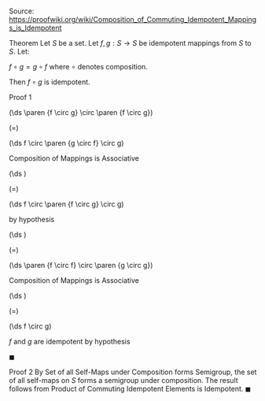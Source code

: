 # 

Source: https://proofwiki.org/wiki/Composition_of_Commuting_Idempotent_Mappings_is_Idempotent

Theorem
Let $S$ be a set.
Let $f, g: S \to S$ be idempotent mappings from $S$ to $S$.
Let:

$f \circ g = g \circ f$
where $\circ$ denotes composition.

Then $f \circ g$ is idempotent.


Proof 1













\(\ds \paren {f \circ g} \circ \paren {f \circ g}\)

\(=\)







\(\ds f \circ \paren {g \circ f} \circ g\)





Composition of Mappings is Associative














\(\ds \)

\(=\)







\(\ds f \circ \paren {f \circ g} \circ g\)





by hypothesis














\(\ds \)

\(=\)







\(\ds \paren {f \circ f} \circ \paren {g \circ g}\)





Composition of Mappings is Associative














\(\ds \)

\(=\)







\(\ds f \circ g\)





$f$ and $g$ are idempotent by hypothesis



$\blacksquare$


Proof 2
By Set of all Self-Maps under Composition forms Semigroup, the set of all self-maps on $S$ forms a semigroup under composition.
The result follows from Product of Commuting Idempotent Elements is Idempotent.
$\blacksquare$





